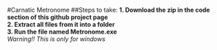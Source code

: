 #Carnatic Metronome
##Steps to take:
**1. Download the zip in the code section of this github project page**  
**2. Extract all files from it into a folder**  
**3. Run the file named Metronome.exe**  
*Warning!! This is only for windows*  
